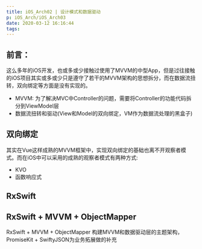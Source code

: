 ```yaml
---
title: iOS_Arch02 | 设计模式和数据驱动
p: iOS_Arch/iOS_Arch03
date: 2020-03-12 16:16:44
tags:
---
```


## 前言：
这么多年的iOS开发，也或多或少接触过使用了MVVM的中型App，但是过往接触的iOS项目其实或多或少只是遵守了若干的MVVM架构的思想拆分，而在数据流扭转，双向绑定等方面是没有实现的。
* MVVM: 为了解决MVC中Controller的问题，需要将Controller的功能代码拆分到ViewModel层
* 数据流扭转和驱动(View和Model的双向绑定，VM作为数据流处理的黑盒子)

## 双向绑定
其实在Vue这样成熟的MVVM框架中，实现双向绑定的基础也离不开观察者模式。而在iOS中可以采用的成熟的观察者模式有两种方式:
* KVO
* 函数响应式

## RxSwift

## RxSwift + MVVM + ObjectMapper 
RxSwift + MVVM + ObjectMapper 构建MVVM和数据驱动层的主题架构，PromiseKit + SwiftyJSON为业务拓展做的补充
